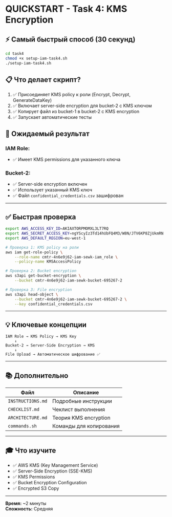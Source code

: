 # QUICKSTART - Task 4: KMS Encryption

## ⚡ Самый быстрый способ (30 секунд)

```bash
cd task4
chmod +x setup-iam-task4.sh
./setup-iam-task4.sh
```

## 📋 Что делает скрипт?

1. ✅ Присоединяет KMS policy к роли (Encrypt, Decrypt, GenerateDataKey)
2. ✅ Включает server-side encryption для bucket-2 с KMS ключом
3. ✅ Копирует файл из bucket-1 в bucket-2 с KMS encryption
4. ✅ Запускает автоматические тесты

## 🎯 Ожидаемый результат

### IAM Role:
- ✅ Имеет KMS permissions для указанного ключа

### Bucket-2:
- ✅ Server-side encryption включен
- ✅ Использует указанный KMS ключ
- ✅ Файл `confidential_credentials.csv` зашифрован

---

## ✅ Быстрая проверка

```bash
export AWS_ACCESS_KEY_ID=AKIAXTORPMOMXL3LT7RQ
export AWS_SECRET_ACCESS_KEY=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
export AWS_DEFAULT_REGION=eu-west-1

# Проверка 1: KMS policy на роли
aws iam get-role-policy \
    --role-name cmtr-4n6e9j62-iam-sewk-iam_role \
    --policy-name KMSAccessPolicy

# Проверка 2: Bucket encryption
aws s3api get-bucket-encryption \
    --bucket cmtr-4n6e9j62-iam-sewk-bucket-695267-2

# Проверка 3: File encryption
aws s3api head-object \
    --bucket cmtr-4n6e9j62-iam-sewk-bucket-695267-2 \
    --key confidential_credentials.csv
```

---

## 💡 Ключевые концепции

```
IAM Role → KMS Policy → KMS Key
    ↓
Bucket-2 → Server-Side Encryption → KMS
    ↓
File Upload → Автоматическое шифрование ✅
```

---

## 📚 Дополнительно

| Файл | Описание |
|------|----------|
| `INSTRUCTIONS.md` | Подробные инструкции |
| `CHECKLIST.md` | Чеклист выполнения |
| `ARCHITECTURE.md` | Теория KMS encryption |
| `commands.sh` | Команды для копирования |

---

## 🎓 Что изучите

- ✅ AWS KMS (Key Management Service)
- ✅ Server-Side Encryption (SSE-KMS)
- ✅ KMS Permissions
- ✅ Bucket Encryption Configuration
- ✅ Encrypted S3 Copy

---

**Время:** ~2 минуты  
**Сложность:** Средняя
